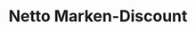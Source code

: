 ---
title: "Netto Marken-Discount"
url: /cottbus/netto-marken-discount-nordparkstrasse/
shop: Supermarkt
---